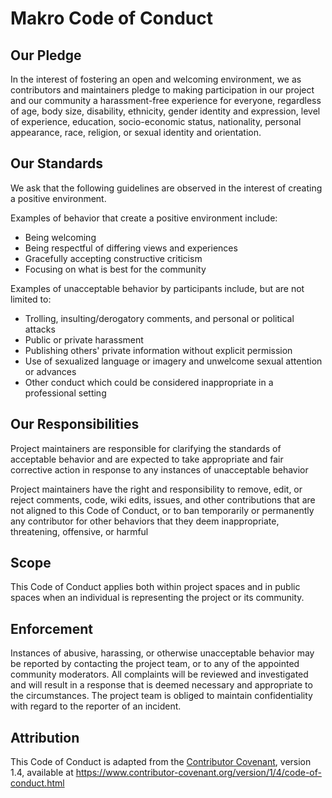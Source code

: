 # Makro Code of Conduct

## Our Pledge
In the interest of fostering an open and welcoming environment, we as
contributors and maintainers pledge to making participation in our project and
our community a harassment-free experience for everyone, regardless of age, body size,
disability, ethnicity, gender identity and expression, level of experience, education,
socio-economic status, nationality, personal appearance, race, religion, or sexual identity and orientation.

## Our Standards
We ask that the following guidelines are observed in the interest of creating a positive environment.

Examples of behavior that create a positive environment include:

* Being welcoming
* Being respectful of differing views and experiences
* Gracefully accepting constructive criticism
* Focusing on what is best for the community

Examples of unacceptable behavior by participants include, but are not limited to:

* Trolling, insulting/derogatory comments, and personal or political attacks
* Public or private harassment
* Publishing others' private information without explicit permission
* Use of sexualized language or imagery and unwelcome sexual attention or advances
* Other conduct which could be considered inappropriate in a professional setting

## Our Responsibilities
Project maintainers are responsible for clarifying the standards of acceptable behavior
and are expected to take appropriate and fair corrective action in response to any instances of unacceptable behavior

Project maintainers have the right and responsibility to remove, edit, or reject comments, code, wiki edits, issues,
and other contributions that are not aligned to this Code of Conduct, or to ban temporarily or permanently any
contributor for other behaviors that they deem inappropriate, threatening, offensive, or harmful

## Scope
This Code of Conduct applies both within project spaces and in public spaces
when an individual is representing the project or its community.

## Enforcement
Instances of abusive, harassing, or otherwise unacceptable behavior may be reported by contacting the project team,
or to any of the appointed community moderators. All complaints will be reviewed and investigated and will result in
a response that is deemed necessary and appropriate to the circumstances. The project team is obliged to maintain
confidentiality with regard to the reporter of an incident.

## Attribution
This Code of Conduct is adapted from the [Contributor Covenant][covenant], version 1.4,
available at https://www.contributor-covenant.org/version/1/4/code-of-conduct.html

[covenant]: https://www.contributor-covenant.org

